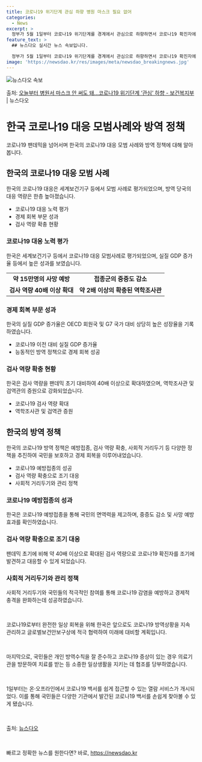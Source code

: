 ```yaml
---
title: 코로나19 위기단계 관심 하향 병원 마스크 필요 없어
categories:
  - News
excerpt: >
  정부가 5월 1일부터 코로나19 위기단계를 경계에서 관심으로 하향하면서 코로나19 확진자에 대한 격리 기준도…
feature_text: >
  ## 뉴스다오 실시간 뉴스 속보입니다.

  정부가 5월 1일부터 코로나19 위기단계를 경계에서 관심으로 하향하면서 코로나19 확진자에 대한 격리 기준도…
image: 'https://newsdao.kr/res/images/meta/newsdao_breakingnews.jpg'
---
```


![뉴스다오 속보](https://newsdao.kr/res/images/meta/newsdao_breakingnews.jpg)

<p>출처: <a href="https://newsdao.kr/3716" rel="dofollow">오늘부터 병원서 마스크 안 써도 돼…코로나19 위기단계 ‘관심’ 하향 - 보건복지부</a> | 뉴스다오</p>

<h1>한국 코로나19 대응 모범사례와 방역 정책</h1>
<p data-ke-size="size16">코로나19 팬데믹을 넘어서며 한국의 코로나19 대응 모범 사례와 방역 정책에 대해 알아봅니다.</p>

<h2 data-ke-size="size26">한국의 코로나19 대응 모범 사례</h2>
<p data-ke-size="size16">한국의 코로나19 대응은 세계보건기구 등에서 모범 사례로 평가되었으며, 방역 당국의 대응 역량은 한층 높아졌습니다.</p>
<ul>
<li>코로나19 대응 노력 평가</li>
<li>경제 회복 부문 성과</li>
<li>검사 역량 확충 현황</li>
</ul>

<h3>코로나19 대응 노력 평가</h3>
<p data-ke-size="size16">한국은 세계보건기구 등에서 코로나19 대응 모범사례로 평가되었으며, 실질 GDP 증가율 등에서 높은 성과를 보였습니다.</p>
<table>
<tr>
<td style="text-align: center; height: 17px;"><b>약 15만명의 사망 예방</b></td>
<td style="text-align: center; height: 17px;"><b>접종군의 중증도 감소</b></td>
</tr>
<tr>
<td style="text-align: center; height: 17px;"><b>검사 역량 40배 이상 확대</b></td>
<td style="text-align: center; height: 17px;"><b>약 2배 이상의 확충된 역학조사관</b></td>
</tr>
</table>

<h3>경제 회복 부문 성과</h3>
<p data-ke-size="size16">한국의 실질 GDP 증가율은 OECD 회원국 및 G7 국가 대비 상당히 높은 성장율을 기록하였습니다.</p>
<ul>
<li>코로나19 이전 대비 실질 GDP 증가율</li>
<li>능동적인 방역 정책으로 경제 회복 성공</li>
</ul>

<h3>검사 역량 확충 현황</h3>
<p data-ke-size="size16">한국은 검사 역량을 팬데믹 초기 대비하여 40배 이상으로 확대하였으며, 역학조사관 및 검역관의 증원으로 강화되었습니다.</p>
<ul>
<li>코로나19 검사 역량 확대</li>
<li>역학조사관 및 검역관 증원</li>
</ul>

<h2 data-ke-size="size26">한국의 방역 정책</h2>
<p data-ke-size="size16">한국의 코로나19 방역 정책은 예방접종, 검사 역량 확충, 사회적 거리두기 등 다양한 정책을 추진하여 국민을 보호하고 경제 회복을 이루어내었습니다.</p>
<ul>
<li>코로나19 예방접종의 성공</li>
<li>검사 역량 확충으로 조기 대응</li>
<li>사회적 거리두기와 관리 정책</li>
</ul>

<h3>코로나19 예방접종의 성과</h3>
<p data-ke-size="size16">한국은 코로나19 예방접종을 통해 국민의 면역력을 제고하며, 중증도 감소 및 사망 예방 효과를 확인하였습니다.</p>

<h3>검사 역량 확충으로 조기 대응</h3>
<p data-ke-size="size16">팬데믹 초기에 비해 약 40배 이상으로 확대된 검사 역량으로 코로나19 확진자를 조기에 발견하고 대응할 수 있게 되었습니다.</p>

<h3>사회적 거리두기와 관리 정책</h3>
<p data-ke-size="size16">사회적 거리두기와 국민들의 적극적인 참여를 통해 코로나19 감염을 예방하고 경제적 충격을 완화하는데 성공하였습니다.</p>

<p data-ke-size="size16">&nbsp;</p>

<p data-ke-size="size16">코로나19로부터 완전한 일상 회복을 위해 한국은 앞으로도 코로나19 방역상황을 지속 관리하고 글로벌보건안보구상에 적극 협력하여 미래에 대비할 계획입니다.</p>
<p data-ke-size="size16">&nbsp;</p>

<p data-ke-size="size16">마지막으로, 국민들은 개인 방역수칙을 잘 준수하고 코로나19 증상이 있는 경우 의료기관을 방문하여 치료를 받는 등 소중한 일상생활을 지키는 데 협조를 당부하였습니다.</p>

<p data-ke-size="size16">&nbsp;</p>

<p data-ke-size="size16">1일부터는 온·오프라인에서 코로나19 백서를 쉽게 접근할 수 있는 열람 서비스가 개시되었다. 이를 통해 국민들은 다양한 기관에서 발간된 코로나19 백서를 손쉽게 찾아볼 수 있게 됐습니다.</p>
<p data-ke-size="size16">&nbsp;</p>

<p data-ke-size="size16">출처: <a href="https://newsdao.kr/3716">뉴스다오</a></p>
<p data-ke-size="size16">&nbsp;</p> 

빠르고 정확한 뉴스를 원한다면? 바로, <a href="https://newsdao.kr" rel="dofollow">https://newsdao.kr</a>


